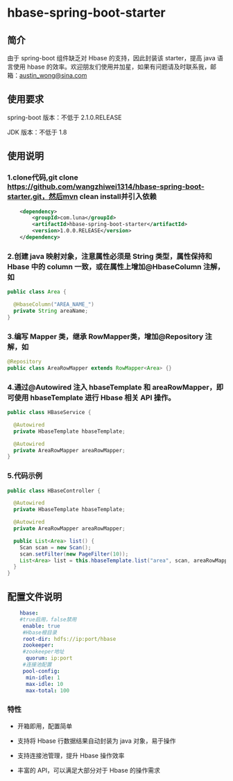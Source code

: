 # hbase-spring-boot-starter

## 简介

由于 spring-boot 组件缺乏对 Hbase 的支持，因此封装该 starter，提高 java 语言使用 hbase 的效率。欢迎朋友们使用并加星，如果有问题请及时联系我，邮箱：austin_wong@sina.com

## 使用要求

spring-boot 版本：不低于 2.1.0.RELEASE

JDK 版本：不低于 1.8

## 使用说明

### 1.clone代码,git clone https://github.com/wangzhiwei1314/hbase-spring-boot-starter.git，然后mvn clean install并引入依赖

```xml
    <dependency>
        <groupId>com.luna</groupId>
        <artifactId>hbase-spring-boot-starter</artifactId>
        <version>1.0.0.RELEASE</version>
    </dependency>
```

### 2.创建 java 映射对象，注意属性必须是 String 类型，属性保持和 Hbase 中的 column 一致，或在属性上增加@HbaseColumn 注解，如

```java
public class Area {

  @HbaseColumn("AREA_NAME_")
  private String areaName;
}

```

### 3.编写 Mapper 类，继承 RowMapper<T>类，增加@Repository 注解，如

```java
@Repository
public class AreaRowMapper extends RowMapper<Area> {}

```

### 4.通过@Autowired 注入 hbaseTemplate 和 areaRowMapper，即可使用 hbaseTemplate 进行 Hbase 相关 API 操作。

```java
public class HBaseService {

  @Autowired
  private HbaseTemplate hbaseTemplate;

  @Autowired
  private AreaRowMapper areaRowMapper;
}

```

### 5.代码示例

```java
public class HBaseController {

  @Autowired
  private HbaseTemplate hbaseTemplate;

  @Autowired
  private AreaRowMapper areaRowMapper;

  public List<Area> list() {
    Scan scan = new Scan();
    scan.setFilter(new PageFilter(10));
    List<Area> list = this.hbaseTemplate.list("area", scan, areaRowMapper);
  }
}

```

## 配置文件说明

```yaml
    hbase:
	#true启用，false禁用
     enable: true
	 #Hbase根目录
     root-dir: hdfs://ip:port/hbase
     zookeeper:
	 #zookeeper地址
      quorum: ip:port
	 #连接池配置
     pool-config:
      min-idle: 1
      max-idle: 10
      max-total: 100
```

### 特性

* 开箱即用，配置简单

* 支持将 Hbase 行数据结果自动封装为 java 对象，易于操作

* 支持连接池管理，提升 Hbase 操作效率

* 丰富的 API，可以满足大部分对于 Hbase 的操作需求
